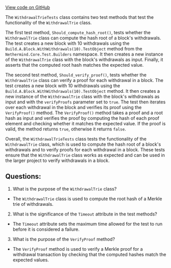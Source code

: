 [View code on GitHub](https://github.com/nethermindeth/nethermind/Nethermind.Blockchain.Test/Proofs/WithdrawalTrieTests.cs)

The `WithdrawalTrieTests` class contains two test methods that test the functionality of the `WithdrawalTrie` class. 

The first test method, `Should_compute_hash_root()`, tests whether the `WithdrawalTrie` class can compute the hash root of a block's withdrawals. The test creates a new block with 10 withdrawals using the `Build.A.Block.WithWithdrawals(10).TestObject` method from the `Nethermind.Core.Test.Builders` namespace. It then creates a new instance of the `WithdrawalTrie` class with the block's withdrawals as input. Finally, it asserts that the computed root hash matches the expected value.

The second test method, `Should_verify_proof()`, tests whether the `WithdrawalTrie` class can verify a proof for each withdrawal in a block. The test creates a new block with 10 withdrawals using the `Build.A.Block.WithWithdrawals(10).TestObject` method. It then creates a new instance of the `WithdrawalTrie` class with the block's withdrawals as input and with the `verifyProofs` parameter set to `true`. The test then iterates over each withdrawal in the block and verifies its proof using the `VerifyProof()` method. The `VerifyProof()` method takes a proof and a root hash as input and verifies the proof by computing the hash of each proof element and checking whether it matches the expected value. If the proof is valid, the method returns `true`, otherwise it returns `false`.

Overall, the `WithdrawalTrieTests` class tests the functionality of the `WithdrawalTrie` class, which is used to compute the hash root of a block's withdrawals and to verify proofs for each withdrawal in a block. These tests ensure that the `WithdrawalTrie` class works as expected and can be used in the larger project to verify withdrawals in a block.
## Questions: 
 1. What is the purpose of the `WithdrawalTrie` class?
- The `WithdrawalTrie` class is used to compute the root hash of a Merkle trie of withdrawals.

2. What is the significance of the `Timeout` attribute in the test methods?
- The `Timeout` attribute sets the maximum time allowed for the test to run before it is considered a failure.

3. What is the purpose of the `VerifyProof` method?
- The `VerifyProof` method is used to verify a Merkle proof for a withdrawal transaction by checking that the computed hashes match the expected values.